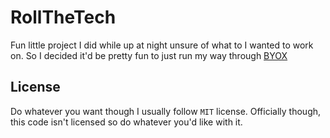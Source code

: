 # RollTheTech

Fun little project I did while up at night unsure of what to I wanted to work on. So I decided it'd be pretty fun to just run my way through [BYOX](https://github.com/codecrafters-io/build-your-own-x)

## License

Do whatever you want though I usually follow `MIT` license. Officially though, this code isn't licensed so do whatever you'd like with it.

